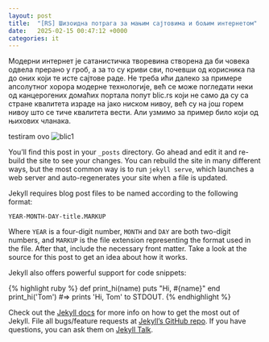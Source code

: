```yaml
---
layout: post
title:  "[RS] Шизоидна потрага за мањим сајтовима и бољим интернетом"
date:   2025-02-15 00:47:12 +0000
categories: it
---
```

Модерни интернет је сатанистичка творевина створена да би човека одвела прерано у гроб, а за то су криви сви, почевши од корисника па до оних који те исте сајтове раде. Не треба ићи далеко за примере апсолутног хорора модерне технологије, већ се може погледати неки од канцерогених домаћих портала попут blic.rs који не само да су са стране квалитета израде на јако ниском нивоу, већ су на још горем нивоу што се тиче квалитета вести. Али узмимо за пример било који од њихових чланака. 

testiram ovo 
![blic1](/images/1.avif)

You’ll find this post in your `_posts` directory. Go ahead and edit it and re-build the site to see your changes. You can rebuild the site in many different ways, but the most common way is to run `jekyll serve`, which launches a web server and auto-regenerates your site when a file is updated.

Jekyll requires blog post files to be named according to the following format:

`YEAR-MONTH-DAY-title.MARKUP`

Where `YEAR` is a four-digit number, `MONTH` and `DAY` are both two-digit numbers, and `MARKUP` is the file extension representing the format used in the file. After that, include the necessary front matter. Take a look at the source for this post to get an idea about how it works.

Jekyll also offers powerful support for code snippets:

{% highlight ruby %}
def print_hi(name)
  puts "Hi, #{name}"
end
print_hi('Tom')
#=> prints 'Hi, Tom' to STDOUT.
{% endhighlight %}

Check out the [Jekyll docs][jekyll-docs] for more info on how to get the most out of Jekyll. File all bugs/feature requests at [Jekyll’s GitHub repo][jekyll-gh]. If you have questions, you can ask them on [Jekyll Talk][jekyll-talk].

[jekyll-docs]: https://jekyllrb.com/docs/home
[jekyll-gh]:   https://github.com/jekyll/jekyll
[jekyll-talk]: https://talk.jekyllrb.com/
